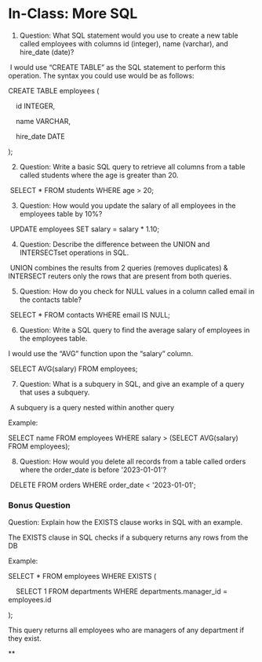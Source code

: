# In-Class: More SQL

1. Question: What SQL statement would you use to create a new table called employees with columns id (integer), name (varchar), and hire_date (date)?

 I would use “CREATE TABLE” as the SQL statement to perform this operation. The syntax you could use would be as follows:

CREATE TABLE employees (

    id INTEGER,

    name VARCHAR,

    hire_date DATE

);

2. Question: Write a basic SQL query to retrieve all columns from a table called students where the age is greater than 20.

 SELECT * FROM students WHERE age > 20;

3. Question: How would you update the salary of all employees in the employees table by 10%?

 UPDATE employees SET salary = salary * 1.10;

4. Question: Describe the difference between the UNION and INTERSECTset operations in SQL.

 UNION combines the results from 2 queries (removes duplicates) & INTERSECT reuters only the rows that are present from both queries.

5. Question: How do you check for NULL values in a column called email in the contacts table?

 SELECT * FROM contacts WHERE email IS NULL;

6. Question: Write a SQL query to find the average salary of employees in the employees table.

I would use the “AVG” function upon the “salary” column.

 SELECT AVG(salary) FROM employees;

7. Question: What is a subquery in SQL, and give an example of a query that uses a subquery.

 A subquery is a query nested within another query

Example:

SELECT name FROM employees WHERE salary > (SELECT AVG(salary) FROM employees);

8. Question: How would you delete all records from a table called orders where the order_date is before '2023-01-01'?

 DELETE FROM orders WHERE order_date < '2023-01-01';

### Bonus Question

Question: Explain how the EXISTS clause works in SQL with an example.

The EXISTS clause in SQL checks if a subquery returns any rows from the DB

Example:

  

SELECT * FROM employees WHERE EXISTS (

    SELECT 1 FROM departments WHERE departments.manager_id = employees.id

);

  

This query returns all employees who are managers of any department if they exist.

  
**